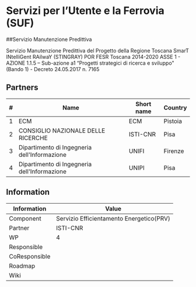 # Servizi per l’Utente e la Ferrovia (SUF)

##Servizio Manutenzione Predittiva

Servizio Manutenzione Predittiva del Progetto della Regione Toscana SmarT INtelliGent RAilwaY (STINGRAY) POR FESR Toscana 2014-2020 ASSE 1 - AZIONE 1.1.5 – Sub-azione a1 “Progetti strategici di ricerca e sviluppo" (Bando 1) - Decreto 24.05.2017 n. 7165

## Partners

|  #  | Name                                         | Short name    | Country     | 
| --- | -------------------------------------------- | ------------- | ----------- | 
|  1  | ECM                                          | ECM           | Pistoia     | 
|  2  | CONSIGLIO NAZIONALE DELLE RICERCHE           | ISTI-CNR      | Pisa        | 
|  3  | Dipartimento di Ingegneria dell'Informazione | UNIFI         | Firenze     | 
|  4  | Dipartimento di Ingegneria dell'Informazione | UNIPI         | Pisa        | 

## Information

Information   | Value
------------- | --------
Component     | Servizio Efficientamento Energetico(PRV)
Partner       | ISTI-CNR
WP            | 4
Responsible   | 
CoResponsible |
Roadmap       | 
Wiki          | 